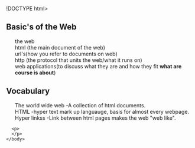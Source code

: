 !DOCTYPE html>

<html>
  <head>
    <title>Notes!</title>
  </head>
<body>
<h2>Basic's of the Web</h2>
      <ul style="list-style-type:none">
        <li>the web</li>
        <li>html (the main document of the web)</li>
        <li> url's(how you refer to documents on web)</li>
        <li>http (the protocol that units the web/what it runs on)</li>
        <li>web applications(to discuss what they are and how they fit <b>what are course is about</b>)</li>
      </ul>
  <h2>Vocabulary</h2>
      <ul style="list-style-type:none">
        <li>The world wide web -A collection of html documents.</li>
        <li>HTML -hyper text mark up languauge, basis for almost every webpage.</li>
        <li>Hyper linkss -Link between html pages makes the web "web like".</li>
      </ul>



      <p>
      </p>
    </body>

</html>
